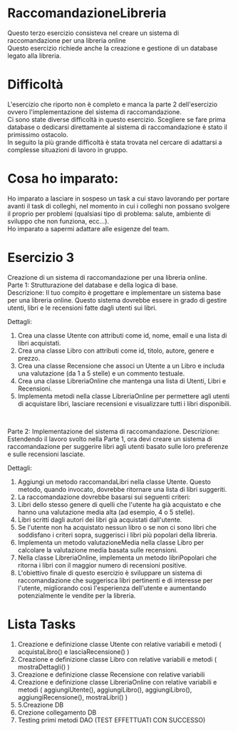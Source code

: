 # RaccomandazioneLibreria
Questo terzo esercizio consisteva nel creare un sistema di raccomandazione per una libreria online<br />
Questo esercizio richiede anche la creazione e gestione di un database legato alla libreria.

# Difficoltà
L'esercizio che riporto non è completo e manca la parte 2 dell'esercizio ovvero l'implementazione del sistema di raccomandazione.<br />
Ci sono state diverse difficoltà in questo esercizio. Scegliere se fare prima database o dedicarsi direttamente al sistema di raccomandazione è stato il primissimo ostacolo.<br />
In seguito la più grande difficoltà è stata trovata nel cercare di adattarsi a complesse situazioni di lavoro in gruppo.

# Cosa ho imparato:
Ho imparato a lasciare in sospeso un task a cui stavo lavorando per portare avanti il task di colleghi, nel momento in cui i colleghi non possano svolgere il proprio per problemi (qualsiasi tipo di problema: salute, ambiente di sviluppo che non funziona, ecc...).<br />
Ho imparato a sapermi adattare alle esigenze del team.

# Esercizio 3

Creazione di un sistema di raccomandazione per una libreria online.<br />
Parte 1: Strutturazione del database e della logica di base.<br />
Descrizione: Il tuo compito è progettare e implementare un sistema base per una libreria online. Questo sistema dovrebbe essere in grado di gestire utenti, libri e le recensioni fatte dagli utenti sui libri.<br />

Dettagli:<br />
1. Crea una classe Utente con attributi come id, nome, email e una lista di libri acquistati.
2. Crea una classe Libro con attributi come id, titolo, autore, genere e prezzo.
3. Crea una classe Recensione che associ un Utente a un Libro e includa una valutazione (da 1 a 5 stelle) e un commento testuale.
4. Crea una classe LibreriaOnline che mantenga una lista di Utenti, Libri e Recensioni.
5. Implementa metodi nella classe LibreriaOnline per permettere agli utenti di acquistare libri, lasciare recensioni e visualizzare tutti i libri disponibili.
<br />

Parte 2: Implementazione del sistema di raccomandazione.
Descrizione: Estendendo il lavoro svolto nella Parte 1, ora devi creare un sistema di raccomandazione per suggerire libri agli utenti basato sulle loro preferenze e sulle recensioni lasciate.<br />

Dettagli:<br />
1. Aggiungi un metodo raccomandaLibri nella classe Utente. Questo metodo, quando invocato, dovrebbe ritornare una lista di libri suggeriti.
2. La raccomandazione dovrebbe basarsi sui seguenti criteri:
  1. Libri dello stesso genere di quelli che l'utente ha già acquistato e che hanno una valutazione media alta (ad esempio, 4 o 5 stelle).
  2. Libri scritti dagli autori dei libri già acquistati dall'utente.
  3. Se l'utente non ha acquistato nessun libro o se non ci sono libri che soddisfano i criteri sopra, suggerisci i libri più popolari della libreria.
3. Implementa un metodo valutazioneMedia nella classe Libro per calcolare la valutazione media basata sulle recensioni.
4. Nella classe LibreriaOnline, implementa un metodo libriPopolari che ritorna i libri con il maggior numero di recensioni positive.
5. L'obiettivo finale di questo esercizio è sviluppare un sistema di raccomandazione che suggerisca libri pertinenti e di interesse per l'utente, migliorando così l'esperienza dell'utente e aumentando potenzialmente le vendite per la libreria.

# Lista Tasks

1. Creazione e definizione classe Utente con relative variabili e metodi ( acquistaLibro() e lasciaRecensione() )
2. Creazione e definizione classe Libro con relative variabili e metodi ( mostraDettagli() )
3. Creazione e definizione classe Recensione con relative variabili
4. Creazione e definizione classe LibreriaOnline con relative variabili e metodi ( aggiungiUtente(), aggiungiLibro(), aggiungiLibro(), aggiungiRecensione(), mostraLibri() )
5. 5.Creazione DB
6. Crezione collegamento DB
7. Testing primi metodi DAO (TEST EFFETTUATI CON SUCCESSO)

